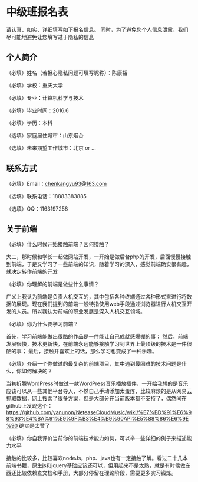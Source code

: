# 中级班报名表

请认真、如实、详细填写如下报名信息。
同时，为了避免您个人信息泄露，我们尽可能地避免让您填写过于隐私的信息

## 个人简介

（必填）姓名（若担心隐私问题可填写昵称）：陈康裕

（必填）学校：重庆大学

（必填）专业：计算机科学与技术

（必填）毕业时间：2016.6

（必填）学历：本科

（选填）家庭居住城市：山东烟台

（选填）未来期望工作城市：北京 or ...

## 联系方式

（必填）Email：chenkangyu93@163.com

（选填）联系电话：18883383885

（选填）QQ：1163197258

## 关于前端

（必填）什么时候开始接触前端？因何接触？

大二，那时候和学长一起做网站开发，一开始是做后台php的开发，后面慢慢接触到前端，于是又学习了一些前端的知识，随着学习的深入，感觉前端确实很有趣，就决定转作前端的开发

（必填）你理解的前端是做些什么事情？

广义上我认为前端是负责人机交互的，其中包括各种终端通过各种形式来进行将数据的展现。现在我们提到的前端一般特指使用web手段通过浏览器进行人机交互开发的人员。所以我认为前端的职业发展是深入人机交互领域。

（必填）你为什么要学习前端？

首先，学习前端能做出很酷的作品是一件能让自己成就感爆棚的事； 然后，前端发展很快，技术更新快，在前端永远能够接触学习到世界上最顶级的技术是一件很酷的事； 最后，接触并喜欢上的话，那么学习也变成了一种乐趣。

（必填）介绍一个你做过的最复杂的前端项目，其中遇到最困难的技术问题是什么，你如何解决的？

当初折腾WordPress时做过一款WordPress音乐播放插件，一开始我想的是音乐应该可以从一些其他平台导入，不然自己手动添加太蛋疼，比较麻烦的是从网易云抓取数据，网上搜索了很多方案，但是大部分在当前版本都不支持了，偶然间在github上发现这个：https://github.com/yanunon/NeteaseCloudMusic/wiki/%E7%BD%91%E6%98%93%E4%BA%91%E9%9F%B3%E4%B9%90API%E5%88%86%E6%9E%90
确实是太赞了

（必填）你自我评价当前你的前端技术能力如何，可以举一些详细的例子来描述能力水平

接触的比较多，比较喜欢nodeJs，php、java也有一定接触了解。看过二十几本前端书籍，原生js和jquery基础应该还可以，但用起来不是太熟，就是有时候做东西还比较依赖查文档和手册，大部分停留在理论阶段，需要更多实习锻炼。


